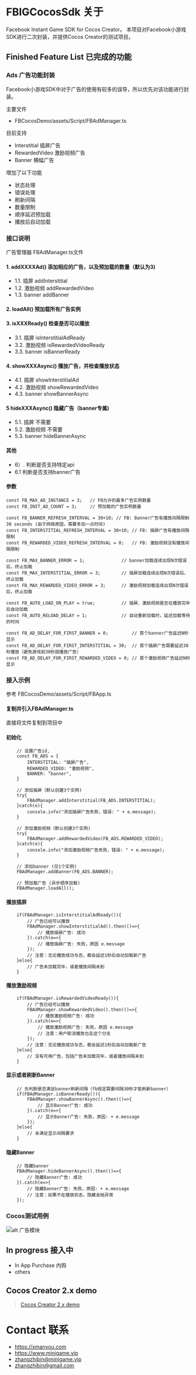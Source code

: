 # FBIGCocosSdk 关于
Facebook Instant Game SDK for Cocos Creator。
本项目对Facebook小游戏SDK进行二次封装，并提供Cocos Creator的测试项目。
## Finished Feature List 已完成的功能
### Ads 广告功能封装
Facebook小游戏SDK中对于广告的使用有较多的误导，所以优先对该功能进行封装。

主要文件
* FBCocosDemo/assets/Script/FBAdManager.ts

目前支持
* Interstitial 插屏广告
* RewardedVideo 激励视频广告
* Banner 横幅广告

增加了以下功能
* 状态处理
* 错误处理
* 刷新间隔
* 数量限制
* 顺序延迟预加载
* 播放后自动加载
### 接口说明
广告管理器 FBAdManager.ts文件
#### 1. addXXXXAd() 添加相应的广告，以及预加载的数量（默认为3)
* 1.1. 插屏 addInterstitial
* 1.2. 激励视频 addRewardedVideo
* 1.3. banner addBanner

#### 2. loadAll() 预加载所有广告实例

#### 3. isXXXReady() 检查是否可以播放
* 3.1. 插屏  isInterstitialAdReady
* 3.2. 激励视频 isRewardedVideoReady
* 3.3. banner isBannerReady

#### 4. showXXXAsync() 播放广告，并检查播放状态
* 4.1. 插屏 showInterstitialAd
* 4.2. 激励视频 showRewardedVideo
* 4.3. banner showBannerAsync

#### 5 hideXXXAsync() 隐藏广告（banner专属)
* 5.1. 插屏 不需要
* 5.2. 激励视频 不需要
* 5.3. banner hideBannerAsync

#### 其他
* 6）. 判断是否支持特定api
* 6.1 判断是否支持banner广告
#### 参数
```
const FB_MAX_AD_INSTANCE = 3;   // FB允许的最多广告实例数量
const FB_INIT_AD_COUNT = 3;     // 预加载的广告实例数量

const FB_BANNER_REFRESH_INTERVAL = 30+10; // FB: Banner广告有播放间隔限制 30 seconds (由于网络原因，需要多加一点时间)
const FB_INTERSTITIAL_REFRESH_INTERVAL = 30+10; // FB: 插屏广告有播放间隔限制
const FB_REWARDED_VIDEO_REFRESH_INTERVAL = 0;   // FB: 激励视频没有播放间隔限制

const FB_MAX_BANNER_ERROR = 1;              // banner加载连续出现N次错误后，终止加载
const FB_MAX_INTERSTITIAL_ERROR = 3;        // 插屏加载连续出现N次错误后，终止加载
const FB_MAX_REWARDED_VIDEO_ERROR = 3;      // 激励视频加载连续出现N次错误后，终止加载

const FB_AUTO_LOAD_ON_PLAY = true;          // 插屏、激励视频是否在播放完毕后自动加载
const FB_AUTO_RELOAD_DELAY = 1;             // 自动重新加载时，延迟加载等待的时间

const FB_AD_DELAY_FOR_FIRST_BANNER = 0;         // 首个banner广告延迟N秒显示
const FB_AD_DELAY_FOR_FIRST_INTERSTITIAL = 30;  // 首个插屏广告需要延迟30秒播放（避免游戏前30秒就播放广告）
const FB_AD_DELAY_FOR_FIRST_REWARDED_VIDEO = 0; // 首个激励视频广告延迟N秒显示
```
### 接入示例
参考 FBCocosDemo/assets/Script/FBApp.ts
#### 复制并引入FBAdManager.ts
直接将文件复制到项目中

#### 初始化
```
    // 设置广告id,
    const FB_ADS = {
        INTERSTITIAL: "插屏广告",
        REWARDED_VIDEO: "激励视频",
        BANNER: "banner",
    }

    // 添加插屏（默认创建3个实例)
    try{
        FBAdManager.addInterstitial(FB_ADS.INTERSTITIAL);
    }catch(e){
        console.info("添加插屏广告失败，错误: " + e.message);
    }

    // 添加激励视频（默认创建3个实例)
    try{
        FBAdManager.addRewardedVideo(FB_ADS.REWARDED_VIDEO);        
    }catch(e){
        console.info("添加激励视频广告失败，错误: " + e.message);
    }

    // 添加banner (仅1个实例)
    FBAdManager.addBanner(FB_ADS.BANNER);

    // 预加载广告 (异步顺序加载)
    FBAdManager.loadAll();
```

#### 播放插屏
```
    if(FBAdManager.isInterstitialAdReady()){
        // 广告已经可以播放
        FBAdManager.showInterstitialAd().then(()=>{
            // 播放插屏广告: 成功
        }).catch(e=>{
            // 播放插屏广告: 失败，原因 e.message
        });
        // 注意：无论播放成功与否，都会延迟1秒后自动加载新广告
    }else{
        // 广告未加载完毕，或者播放间隔未到
    }
```

#### 播放激励视频
```
    if(FBAdManager.isRewardedVideoReady()){
        // 广告已经可以播放
        FBAdManager.showRewardedVideo().then(()=>{
            // 播放激励视频广告: 成功
        }).catch(e=>{
            // 播放激励视频广告: 失败，原因 e.message
            // 注意：用户取消播放也走这个分支
        });
        // 注意：无论播放成功与否，都会延迟1秒后自动加载新广告
    }else{
        // 没有可用广告，包括广告未加载完毕，或者播放间隔未到
    }
```

#### 显示或者刷新Banner
```
    // 先判断是否满足banner刷新间隔（fb规定需要间隔30秒才能刷新banner）
    if(FBAdManager.isBannerReady()){
        FBAdManager.showBannerAsync().then(()=>{
            // 显示Banner广告: 成功
        }).catch(e=>{
            // 显示Banner广告: 失败，原因: + e.message
        });
    }else{
        // 未满足显示间隔要求
    }
```
#### 隐藏Banner
```
    // 隐藏banner
    FBAdManager.hideBannerAsync().then(()=>{
        // 隐藏Banner广告: 成功
    }).catch(e=>{
        // 隐藏Banner广告: 失败，原因: + e.message
        // 注意：如果不在播放状态，隐藏会抛异常
    });
```

### Cocos测试用例
![alt 广告模块](images/FBIG-Cocos-01.png)


## In progress 接入中
* In App Purchase 内购
* others

## Cocos Creator 2.x demo
> [Cocos Creator 2.x demo](FBCocosDemo/README.md)

# Contact 联系
* https://xmanyou.com
* https://www.minigame.vip
* zhangzhibin@minigame.vip
* zhangzhibin@gmail.com